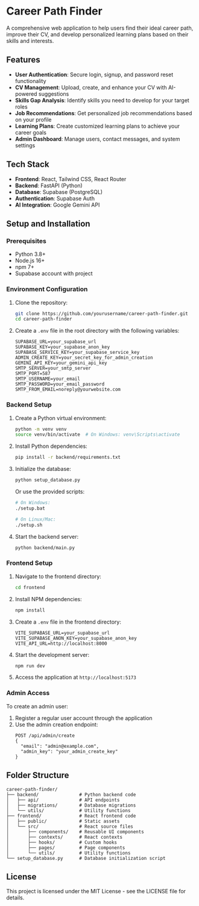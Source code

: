 # Career Path Finder

A comprehensive web application to help users find their ideal career path, improve their CV, and develop personalized learning plans based on their skills and interests.

## Features

- **User Authentication**: Secure login, signup, and password reset functionality
- **CV Management**: Upload, create, and enhance your CV with AI-powered suggestions
- **Skills Gap Analysis**: Identify skills you need to develop for your target roles
- **Job Recommendations**: Get personalized job recommendations based on your profile
- **Learning Plans**: Create customized learning plans to achieve your career goals
- **Admin Dashboard**: Manage users, contact messages, and system settings

## Tech Stack

- **Frontend**: React, Tailwind CSS, React Router
- **Backend**: FastAPI (Python)
- **Database**: Supabase (PostgreSQL)
- **Authentication**: Supabase Auth
- **AI Integration**: Google Gemini API

## Setup and Installation

### Prerequisites

- Python 3.8+
- Node.js 16+
- npm 7+
- Supabase account with project

### Environment Configuration

1. Clone the repository:
   ```bash
   git clone https://github.com/yourusername/career-path-finder.git
   cd career-path-finder
   ```

2. Create a `.env` file in the root directory with the following variables:
   ```
   SUPABASE_URL=your_supabase_url
   SUPABASE_KEY=your_supabase_anon_key
   SUPABASE_SERVICE_KEY=your_supabase_service_key
   ADMIN_CREATE_KEY=your_secret_key_for_admin_creation
   GEMINI_API_KEY=your_gemini_api_key
   SMTP_SERVER=your_smtp_server
   SMTP_PORT=587
   SMTP_USERNAME=your_email
   SMTP_PASSWORD=your_email_password
   SMTP_FROM_EMAIL=noreply@yourwebsite.com
   ```

### Backend Setup

1. Create a Python virtual environment:
   ```bash
   python -m venv venv
   source venv/bin/activate  # On Windows: venv\Scripts\activate
   ```

2. Install Python dependencies:
   ```bash
   pip install -r backend/requirements.txt
   ```

3. Initialize the database:
   ```bash
   python setup_database.py
   ```
   
   Or use the provided scripts:
   ```bash
   # On Windows:
   ./setup.bat
   
   # On Linux/Mac:
   ./setup.sh
   ```

4. Start the backend server:
   ```bash
   python backend/main.py
   ```

### Frontend Setup

1. Navigate to the frontend directory:
   ```bash
   cd frontend
   ```

2. Install NPM dependencies:
   ```bash
   npm install
   ```

3. Create a `.env` file in the frontend directory:
   ```
   VITE_SUPABASE_URL=your_supabase_url
   VITE_SUPABASE_ANON_KEY=your_supabase_anon_key
   VITE_API_URL=http://localhost:8000
   ```

4. Start the development server:
   ```bash
   npm run dev
   ```

5. Access the application at `http://localhost:5173`

### Admin Access

To create an admin user:

1. Register a regular user account through the application
2. Use the admin creation endpoint:
   ```
   POST /api/admin/create
   {
     "email": "admin@example.com",
     "admin_key": "your_admin_create_key"
   }
   ```

## Folder Structure

```
career-path-finder/
├── backend/               # Python backend code
│   ├── api/               # API endpoints
│   ├── migrations/        # Database migrations
│   └── utils/             # Utility functions
├── frontend/              # React frontend code
│   ├── public/            # Static assets
│   └── src/               # React source files
│       ├── components/    # Reusable UI components
│       ├── contexts/      # React contexts
│       ├── hooks/         # Custom hooks
│       ├── pages/         # Page components
│       └── utils/         # Utility functions
└── setup_database.py      # Database initialization script
```

## License

This project is licensed under the MIT License - see the LICENSE file for details.
